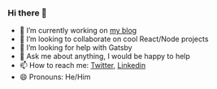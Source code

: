### Hi there 👋


- 🔭 I’m currently working on [my blog](https://yearn2learn.netlify.app/)
- 👯 I’m looking to collaborate on cool React/Node projects
- 🤔 I’m looking for help with Gatsby
- 💬 Ask me about anything, I would be happy to help
- 📫 How to reach me: [Twitter](https://twitter.com/LGutweter), [Linkedin](www.linkedin.com/in/lior-gutweter-46156394)
- 😄 Pronouns: He/Him

<!--
**liorgu/liorgu** is a ✨ _special_ ✨ repository because its `README.md` (this file) appears on your GitHub profile.

Here are some ideas to get you started:

- 🔭 I’m currently working on [my blog](https://yearn2learn.netlify.app/)
- 🌱 I’m currently learning...
- 👯 I’m looking to collaborate on cool React/Node projects
- 🤔 I’m looking for help with Gatsby
- 💬 Ask me about anything, I would be happy to help
- 📫 How to reach me: [Twitter](https://twitter.com/LGutweter), [Linkedin](www.linkedin.com/in/lior-gutweter-46156394)
- 😄 Pronouns: He/Him
- ⚡ Fun fact: ...
-->

